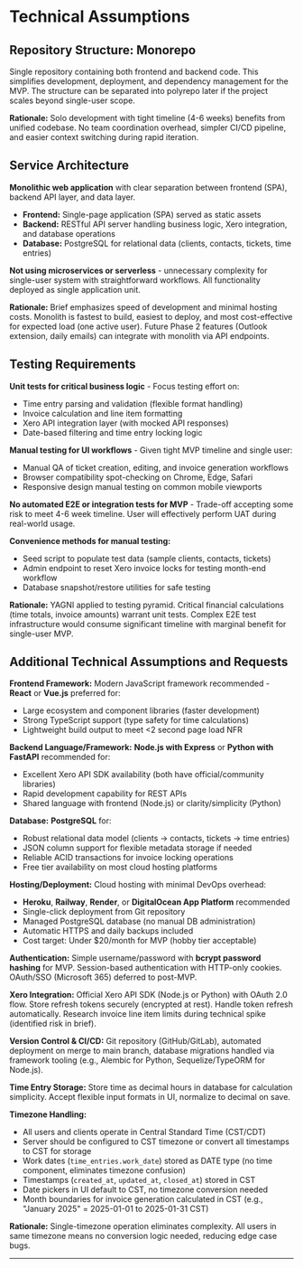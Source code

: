 # Technical Assumptions

## Repository Structure: Monorepo

Single repository containing both frontend and backend code. This simplifies development, deployment, and dependency management for the MVP. The structure can be separated into polyrepo later if the project scales beyond single-user scope.

**Rationale:** Solo development with tight timeline (4-6 weeks) benefits from unified codebase. No team coordination overhead, simpler CI/CD pipeline, and easier context switching during rapid iteration.

## Service Architecture

**Monolithic web application** with clear separation between frontend (SPA), backend API layer, and data layer.

- **Frontend:** Single-page application (SPA) served as static assets
- **Backend:** RESTful API server handling business logic, Xero integration, and database operations
- **Database:** PostgreSQL for relational data (clients, contacts, tickets, time entries)

**Not using microservices or serverless** - unnecessary complexity for single-user system with straightforward workflows. All functionality deployed as single application unit.

**Rationale:** Brief emphasizes speed of development and minimal hosting costs. Monolith is fastest to build, easiest to deploy, and most cost-effective for expected load (one active user). Future Phase 2 features (Outlook extension, daily emails) can integrate with monolith via API endpoints.

## Testing Requirements

**Unit tests for critical business logic** - Focus testing effort on:
- Time entry parsing and validation (flexible format handling)
- Invoice calculation and line item formatting
- Xero API integration layer (with mocked API responses)
- Date-based filtering and time entry locking logic

**Manual testing for UI workflows** - Given tight MVP timeline and single user:
- Manual QA of ticket creation, editing, and invoice generation workflows
- Browser compatibility spot-checking on Chrome, Edge, Safari
- Responsive design manual testing on common mobile viewports

**No automated E2E or integration tests for MVP** - Trade-off accepting some risk to meet 4-6 week timeline. User will effectively perform UAT during real-world usage.

**Convenience methods for manual testing:**
- Seed script to populate test data (sample clients, contacts, tickets)
- Admin endpoint to reset Xero invoice locks for testing month-end workflow
- Database snapshot/restore utilities for safe testing

**Rationale:** YAGNI applied to testing pyramid. Critical financial calculations (time totals, invoice amounts) warrant unit tests. Complex E2E test infrastructure would consume significant timeline with marginal benefit for single-user MVP.

## Additional Technical Assumptions and Requests

**Frontend Framework:** Modern JavaScript framework recommended - **React** or **Vue.js** preferred for:
- Large ecosystem and component libraries (faster development)
- Strong TypeScript support (type safety for time calculations)
- Lightweight build output to meet <2 second page load NFR

**Backend Language/Framework:** **Node.js with Express** or **Python with FastAPI** recommended for:
- Excellent Xero API SDK availability (both have official/community libraries)
- Rapid development capability for REST APIs
- Shared language with frontend (Node.js) or clarity/simplicity (Python)

**Database:** **PostgreSQL** for:
- Robust relational data model (clients → contacts, tickets → time entries)
- JSON column support for flexible metadata storage if needed
- Reliable ACID transactions for invoice locking operations
- Free tier availability on most cloud hosting platforms

**Hosting/Deployment:** Cloud hosting with minimal DevOps overhead:
- **Heroku**, **Railway**, **Render**, or **DigitalOcean App Platform** recommended
- Single-click deployment from Git repository
- Managed PostgreSQL database (no manual DB administration)
- Automatic HTTPS and daily backups included
- Cost target: Under $20/month for MVP (hobby tier acceptable)

**Authentication:** Simple username/password with **bcrypt password hashing** for MVP. Session-based authentication with HTTP-only cookies. OAuth/SSO (Microsoft 365) deferred to post-MVP.

**Xero Integration:** Official Xero API SDK (Node.js or Python) with OAuth 2.0 flow. Store refresh tokens securely (encrypted at rest). Handle token refresh automatically. Research invoice line item limits during technical spike (identified risk in brief).

**Version Control & CI/CD:** Git repository (GitHub/GitLab), automated deployment on merge to main branch, database migrations handled via framework tooling (e.g., Alembic for Python, Sequelize/TypeORM for Node.js).

**Time Entry Storage:** Store time as decimal hours in database for calculation simplicity. Accept flexible input formats in UI, normalize to decimal on save.

**Timezone Handling:**
- All users and clients operate in Central Standard Time (CST/CDT)
- Server should be configured to CST timezone or convert all timestamps to CST for storage
- Work dates (`time_entries.work_date`) stored as DATE type (no time component, eliminates timezone confusion)
- Timestamps (`created_at`, `updated_at`, `closed_at`) stored in CST
- Date pickers in UI default to CST, no timezone conversion needed
- Month boundaries for invoice generation calculated in CST (e.g., "January 2025" = 2025-01-01 to 2025-01-31 CST)

**Rationale:** Single-timezone operation eliminates complexity. All users in same timezone means no conversion logic needed, reducing edge case bugs.

---
